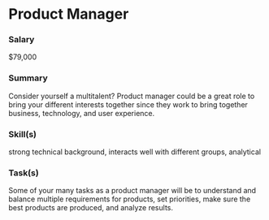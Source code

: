 # Product Manager

### Salary

$79,000

### Summary

Consider yourself a multitalent? Product manager could be a great role to bring your different interests together since they work to bring together business, technology, and user experience.

### Skill(s)

strong technical background, interacts well with different groups, analytical

### Task(s)

Some of your many tasks as a product manager will be to understand and balance multiple requirements for products, set priorities, make sure the best products are produced, and analyze results.
